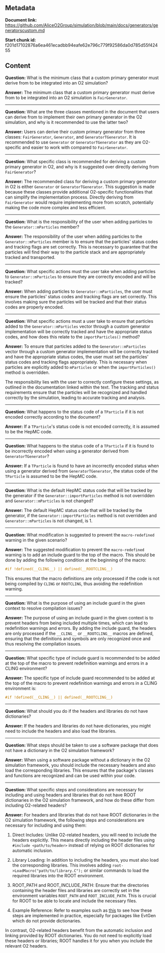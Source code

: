 ## Metadata

**Document link:** https://github.com/AliceO2Group/simulation/blob/main/docs/generators/generatorscustom.md

**Start chunk id:** f201d17102876a6ea461ecadbb94eafe62e796c779f92586da0d785d55f42455

## Content

**Question:** What is the minimum class that a custom primary generator must derive from to be integrated into an O2 simulation?

**Answer:** The minimum class that a custom primary generator must derive from to be integrated into an O2 simulation is `FairGenerator`.

---

**Question:** What are the three classes mentioned in the document that users can derive from to implement their own primary generator in the O2 simulation, and why is it recommended to use the latter two?

**Answer:** Users can derive their custom primary generator from three classes: `FairGenerator`, `Generator`, and `GeneratorTGenerator`. It is recommended to use `Generator` or `GeneratorTGenerator` as they are O2-specific and easier to work with compared to `FairGenerator`.

---

**Question:** What specific class is recommended for deriving a custom primary generator in O2, and why is it suggested over directly deriving from `FairGenerator`?

**Answer:** The recommended class for deriving a custom primary generator in O2 is either `Generator` or `GeneratorTGenerator`. This suggestion is made because these classes provide additional O2-specific functionalities that can simplify the implementation process. Directly deriving from `FairGenerator` would require implementing more from scratch, potentially making the code more complex and less efficient.

---

**Question:** What is the responsibility of the user when adding particles to the `Generator::mParticles` member?

**Answer:** The responsibility of the user when adding particles to the `Generator::mParticles` member is to ensure that the particles' status codes and tracking flags are set correctly. This is necessary to guarantee that the particles will find their way to the particle stack and are appropriately tracked and transported.

---

**Question:** What specific actions must the user take when adding particles to `Generator::mParticles` to ensure they are correctly encoded and will be tracked?

**Answer:** When adding particles to `Generator::mParticles`, the user must ensure the particles' status codes and tracking flags are set correctly. This involves making sure the particles will be tracked and that their status codes are properly encoded.

---

**Question:** What specific actions must a user take to ensure that particles added to the `Generator::mParticles` vector through a custom generator implementation will be correctly tracked and have the appropriate status codes, and how does this relate to the `importParticles()` method?

**Answer:** To ensure that particles added to the `Generator::mParticles` vector through a custom generator implementation will be correctly tracked and have the appropriate status codes, the user must set the particles' status codes and tracking flags appropriately. This is necessary when particles are explicitly added to `mParticles` or when the `importParticles()` method is overridden.

The responsibility lies with the user to correctly configure these settings, as outlined in the documentation linked within the text. The tracking and status requirements ensure that the particles will be recognized and handled correctly by the simulation, leading to accurate tracking and analysis.

---

**Question:** What happens to the status code of a `TParticle` if it is not encoded correctly according to the document?

**Answer:** If a `TParticle`'s status code is not encoded correctly, it is assumed to be the HepMC code.

---

**Question:** What happens to the status code of a `TParticle` if it is found to be incorrectly encoded when using a generator derived from `GeneratorTGenerator`?

**Answer:** If a `TParticle` is found to have an incorrectly encoded status when using a generator derived from `GeneratorTGenerator`, the status code of the `TParticle` is assumed to be the HepMC code.

---

**Question:** What is the default HepMC status code that will be tracked by the generator if the `Generator::importParticles` method is not overridden and `Generator::mParticles` is not changed?

**Answer:** The default HepMC status code that will be tracked by the generator, if the `Generator::importParticles` method is not overridden and `Generator::mParticles` is not changed, is 1.

---

**Question:** What modification is suggested to prevent the `macro-redefined` warning in the given scenario?

**Answer:** The suggested modification to prevent the `macro-redefined` warning is to add an include guard to the top of the macro. This should be done by adding the following condition at the beginning of the macro:

```c++
#if !defined(__CLING__) || defined(__ROOTCLING__)
```

This ensures that the macro definitions are only processed if the code is not being compiled by `CLING` or `ROOTCLING`, thus avoiding the redefinition warning.

---

**Question:** What is the purpose of using an include guard in the given context to resolve compilation issues?

**Answer:** The purpose of using an include guard in the given context is to prevent headers from being included multiple times, which can lead to redefinition warnings and errors. By adding the include guard, the headers are only processed if the `__CLING__` or `__ROOTCLING__` macros are defined, ensuring that the definitions and symbols are only recognized once and thus resolving the compilation issues.

---

**Question:** What specific type of include guard is recommended to be added at the top of the macro to prevent redefinition warnings and errors in a CLING environment?

**Answer:** The specific type of include guard recommended to be added at the top of the macro to prevent redefinition warnings and errors in a CLING environment is:

```c++
#if !defined(__CLING__) || defined(__ROOTCLING__)
```

---

**Question:** What should you do if the headers and libraries do not have dictionaries?

**Answer:** If the headers and libraries do not have dictionaries, you might need to include the headers and also load the libraries.

---

**Question:** What steps should be taken to use a software package that does not have a dictionary in the O2 simulation framework?

**Answer:** When using a software package without a dictionary in the O2 simulation framework, you should include the necessary headers and also load the corresponding libraries. This ensures that the package's classes and functions are recognized and can be used within your code.

---

**Question:** What specific steps and considerations are necessary for including and using headers and libraries that do not have ROOT dictionaries in the O2 simulation framework, and how do these differ from including O2-related headers?

**Answer:** For headers and libraries that do not have ROOT dictionaries in the O2 simulation framework, the following steps and considerations are necessary for including and using them:

1. Direct Includes: Unlike O2-related headers, you will need to include the headers explicitly. This means directly including the header files using `#include <path/to/header>` instead of relying on ROOT dictionaries for automatic inclusion.

2. Library Loading: In addition to including the headers, you must also load the corresponding libraries. This involves adding `root->LoadMacro("path/to/library.C");` or similar commands to load the required libraries into the ROOT environment.

3. ROOT_PATH and ROOT_INCLUDE_PATH: Ensure that the directories containing the header files and libraries are correctly set in the environment variables `ROOT_PATH` and `ROOT_INCLUDE_PATH`. This is crucial for ROOT to be able to locate and include the necessary files.

4. Example Reference: Refer to examples such as [this](https://github.com/njacazio/O2DPG/blob/8b6feb295867394663c2a1b01a736cfaed8449c1/MC/config/PWGDQ/EvtGen/GeneratorEvtGen.C) to see how these steps are implemented in practice, especially for packages like EvtGen which do not provide dictionaries.

In contrast, O2-related headers benefit from the automatic inclusion and linking provided by ROOT dictionaries. You do not need to explicitly load these headers or libraries; ROOT handles it for you when you include the relevant O2 headers.